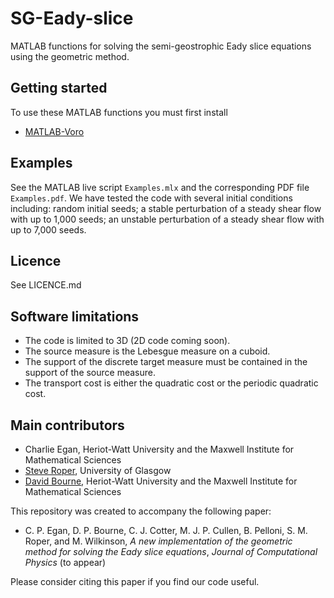 # SG-Eady-slice
MATLAB functions for solving the semi-geostrophic Eady slice equations using the geometric method.

## Getting started ##
To use these MATLAB functions you must first install

* [MATLAB-Voro](https://github.com/smr29git/MATLAB-Voro)

## Examples ##

See the MATLAB live script ``Examples.mlx`` and the corresponding PDF file ``Examples.pdf``. We have tested the code with several initial conditions including: random initial seeds; a stable perturbation of a steady shear flow with up to 1,000 seeds; an unstable perturbation of a steady shear flow with up to 7,000 seeds. 

## Licence ##

See LICENCE.md

## Software limitations ##

* The code is limited to 3D (2D code coming soon).
* The source measure is the Lebesgue measure on a cuboid.
* The support of the discrete target measure must be contained in the support of the source measure.
* The transport cost is either the quadratic cost or the periodic quadratic cost.

## Main contributors ##

* Charlie Egan, Heriot-Watt University and the Maxwell Institute for Mathematical Sciences
* [Steve Roper](https://www.gla.ac.uk/schools/mathematicsstatistics/staff/stevenroper/#), University of Glasgow
* [David Bourne](http://www.macs.hw.ac.uk/~db92/), Heriot-Watt University and the Maxwell Institute for Mathematical Sciences

This repository was created to accompany the following paper:

* C. P. Egan, D. P. Bourne, C. J. Cotter, M. J. P. Cullen, B. Pelloni, S. M. Roper, and M. Wilkinson, *A new implementation of the geometric method for solving the Eady slice equations*, *Journal of Computational Physics*  (to appear)

Please consider citing this paper if you find our code useful.
